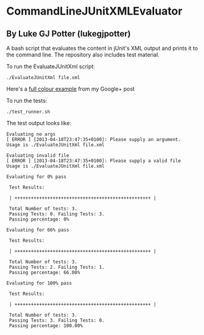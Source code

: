 CommandLineJUnitXMLEvaluator
============================
By Luke GJ Potter (lukegjpotter)
--------------------------------

A bash script that evaluates the content in jUnit's XML output and prints it to the command line. The repository also includes test material.

To run the EvaluateJUnitXml script:

    ./EvaluateJUnitXml file.xml

Here's a [full colour example](https://plus.google.com/u/0/112437746553237814756/posts/DzTpbGyFaxF "Full Colour Example") from my Google+ post

To run the tests:

    ./test_runner.sh

The test output looks like:

    Evaluating no args
    [ ERROR ] [2013-04-18T23:47:35+0100]: Please supply an argument. 
    Usage is ./EvaluateJUnitXml file.xml
    
    Evaluating invalid file
    [ ERROR ] [2013-04-18T23:47:35+0100]: Please supply a valid file 
    Usage is ./EvaluateJUnitXml file.xml
    
    Evaluating for 0% pass
    
     Test Results:
    
     | ++++++++++++++++++++++++++++++++++++++++++++++++++ |
    
     Total Number of tests: 3.
     Passing Tests: 0. Failing Tests: 3.
     Passing percentage: 0%
    
    Evaluating for 66% pass
    
     Test Results:
    
     | ++++++++++++++++++++++++++++++++++++++++++++++++++ |
    
     Total Number of tests: 3.
     Passing Tests: 2. Failing Tests: 1.
     Passing percentage: 66.00%
    
    Evaluating for 100% pass
    
     Test Results:
    
     | ++++++++++++++++++++++++++++++++++++++++++++++++++ |
    
     Total Number of tests: 3.
     Passing Tests: 3. Failing Tests: 0.
     Passing percentage: 100.00%

